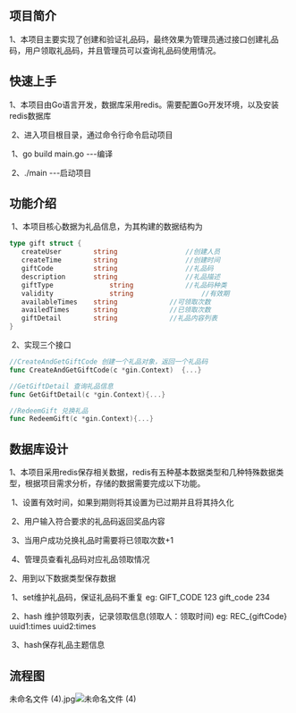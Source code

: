 ## 项目简介

​	1、本项目主要实现了创建和验证礼品码，最终效果为管理员通过接口创建礼品码，用户领取礼品码，并且管理员可以查询礼品码使用情况。

## 快速上手

​	1、本项目由Go语言开发，数据库采用redis。需要配置Go开发环境，以及安装redis数据库

​	2、进入项目根目录，通过命令行命令启动项目

​			1、go build main.go		---编译

​			2、./main 						  ---启动项目

## 功能介绍

​	1、本项目核心数据为礼品信息，为其构建的数据结构为

```go
type gift struct {
   createUser        string          		//创建人员
   createTime        string          		//创建时间
   giftCode       	 string          		//礼品码
   description    	 string          		//礼品描述
   giftType      		 string             //礼品码种类
   validity      		 string          		//有效期
   availableTimes    string             //可领取次数
   availedTimes      string             //已领取次数
   giftDetail        string    	        //礼品内容列表
}
```

​	2、实现三个接口

```go
//CreateAndGetGiftCode 创建一个礼品对象，返回一个礼品码
func CreateAndGetGiftCode(c *gin.Context)  {...}

//GetGiftDetail 查询礼品信息
func GetGiftDetail(c *gin.Context){...}

//RedeemGift 兑换礼品
func RedeemGift(c *gin.Context){...}
```

## 数据库设计

​	1、本项目采用redis保存相关数据，redis有五种基本数据类型和几种特殊数据类型，根据项目需求分析，存储的数据需要完成以下功能。

​		1、设置有效时间，如果到期则将其设置为已过期并且将其持久化

​		2、用户输入符合要求的礼品码返回奖品内容

​		3、当用户成功兑换礼品时需要将已领取次数+1

​		4、管理员查看礼品码对应礼品领取情况

2、用到以下数据类型保存数据

​		1、set维护礼品码，保证礼品码不重复 	eg: GIFT_CODE 123    gift_code 234    

​		2、hash 维护领取列表，记录领取信息(领取人：领取时间) 	eg: REC_{giftCode} uuid1:times uuid2:times

​		3、hash保存礼品主题信息

## 流程图
未命名文件 (4).jpg![未命名文件 (4)](https://user-images.githubusercontent.com/86946999/125587537-409f3b8d-a4e4-4b7c-80f5-6ef39edb27d3.jpg)



